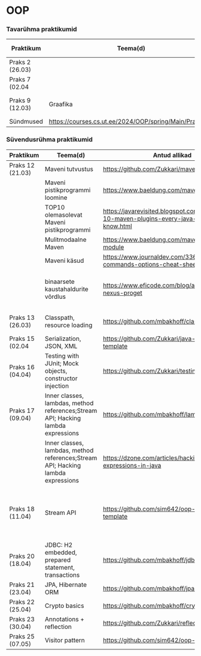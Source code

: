 # OOP

### Tavarühma praktikumid

 Praktikum       | Teema(d)                                                | Antud allikad                                                                                                              | Tehtud ülesanded                                                               | Kommentaarid
-----------------|---------------------------------------------------------|----------------------------------------------------------------------------------------------------------------------------|--------------------------------------------------------------------------------| --
 Praks 2 (26.03) |                              |                                                                  | [Pr2](praktikumid/pr2)                                                         |
 Praks 7 (02.04  |                                |                                                             | [Pr7](praktikumid/pr7)                                                         |
 Praks 9 (12.03) | Graafika                                                | https://courses.cs.ut.ee/2024/OOP/spring/Main/Practice7                                                                    | [Gradle projekt harjutustega](praktikumid/mustruut-gradle/mustruut-gradle.zip) | 
 | Sündmused       | https://courses.cs.ut.ee/2024/OOP/spring/Main/Practice8 | ) |                                                                                                         


### Süvendusrühma praktikumid

Praktikum | Teema(d) | Antud allikad | Tehtud ülesanded                                                                                                                                                                                                                                                                                                                                       | Kommentaarid
-- | -- | -- |--------------------------------------------------------------------------------------------------------------------------------------------------------------------------------------------------------------------------------------------------------------------------------------------------------------------------------------------------------| --
Praks 12 (21.03) | Maveni tutvustus | https://github.com/Zukkari/maven-template | [Ül1](suvendusruhm/pr12/sample-maven-app-1.0-SNAPSHOT.jar) [Ül2](suvendusruhm/pr12/my-app)                                                                                                                                                                                                                                                                                       |
| | Maveni pistikprogrammi loomine | https://www.baeldung.com/maven-plugin |                                                                                                                                                                                                                                                                                                                                                        | pidevad errorid
| | TOP10 olemasolevat Maveni pistikprogrammi | https://javarevisited.blogspot.com/2016/08/top-10-maven-plugins-every-java-developer-know.html |                                                                                                                                                                                                                                                                                                                                                        |
| | Mulitmodaalne Maven | https://www.baeldung.com/maven-multi-module |                                                                                                                                                                                                                                                                                                                                                        |
| | Maveni käsud | https://www.journaldev.com/33645/maven-commands-options-cheat-sheet |                                                                                                                                                                                                                                                                                                                                                        |
| | binaarsete kaustahaldurite võrdlus | https://www.eficode.com/blog/artifactory-nexus-proget |                                                                                                                                                                                                                                                                                                                                                        | ei kasutanud, sets kõik olid peale prooviperioodi tasulised
Praks 13 (26.03) | Classpath, resource loading | https://github.com/mbakhoff/classpath-template | [Lahendatud ülesannetega praktikumi readme](suvendusruhm/pr13)                                                                                                                                                                                                                                                                                                      |
Praks 15 (02.04 | Serialization, JSON, XML | https://github.com/Zukkari/java-serialization-template | [Githubist oma andmete saamine](suvendusruhm/pr15)                                                                                                                                                                                                                                                                                                                  |
Praks 16 (04.04) | Testing with JUnit; Mock objects, constructor injection | https://github.com/Zukkari/testing-template | [WeatherParserTest](suvendusruhm/pr16/src/test/java/task/WeatherParserTest.java) [TodoAppTest](suvendusruhm/pr16/src/test/java/task/TodoAppTest.java)                                                                                                                                                                                                                            | ei osanud mockitoga teha
Praks 17 (09.04) | Inner classes, lambdas, method references;Stream API; Hacking lambda expressions | https://github.com/mbakhoff/lambda-template | [LambdaTemplate](suvendusruhm/pr17/src/LambdaTemplate.java)                                                                                                                                                                                                                                                                                                         | käsurealt laadimisega probleem, muidu ok
|  | Inner classes, lambdas, method references;Stream API; Hacking lambda expressions | https://dzone.com/articles/hacking-lambda-expressions-in-java | lugesin?                                                                                                                                                                                                                                                                                                                                               |  
Praks 18 (11.04) | Stream API | https://github.com/sim642/oop-lambda-template | [ReverseSorter](suvendusruhm/pr18/src/task1/ReverseSorter.java), [InputChecker](suvendusruhm/pr18/src/task2/InputChecker.java), [FeedbackInputChecker](suvendusruhm/pr18/src/task3), [GuessingGame](suvendusruhm/pr18/src/task4/GuessingGame.java), [Semigroup](suvendusruhm/pr18/src/task5/Semigroup.java), [BookStreams](suvendusruhm/pr18/src/task6), [StreamReverseSorter](suvendusruhm/pr18/src/task7/StreamReverseSorter.java) |viimast ei hakanud tegema
Praks 20 (18.04) | JDBC: H2 embedded, prepared statement, transactions | https://github.com/mbakhoff/jdbc-template |                                                                                                                                                                                                                                                                                                                                                        | andmete 
Praks 21 (23.04) | JPA, Hibernate ORM | https://github.com/mbakhoff/jpa-template |                                                                                                                                                                                                                                                                                                                                                        |
Praks 22 (25.04) | Crypto basics | https://github.com/mbakhoff/crypto-template |                                                                                                                                                                                                                                                                                                                                                        |
Praks 23 (30.04) | Annotations + reflection | https://github.com/Zukkari/reflection-template |                                                                                                                                                                                                                                                                                                                                                        |
Praks 25 (07.05) | Visitor pattern | https://github.com/sim642/oop-visitor-template |                                                                                                                                                                                                                                                                                                                                                        |  


